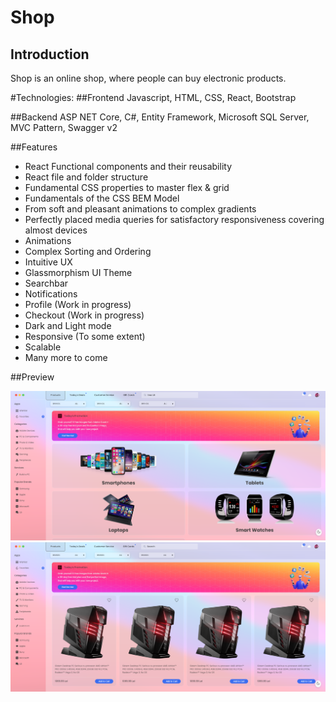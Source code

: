 # Shop

## Introduction
Shop is an online shop, where people can buy electronic products.

#Technologies:
##Frontend
Javascript, HTML, CSS, React, Bootstrap

##Backend
ASP NET Core, C#, Entity Framework, Microsoft SQL Server, MVC Pattern, Swagger v2

##Features

- React Functional components and their reusability
- React file and folder structure
- Fundamental CSS properties to master flex & grid
- Fundamentals of the CSS BEM Model
- From soft and pleasant animations to complex gradients
- Perfectly placed media queries for satisfactory responsiveness covering almost devices
- Animations
- Complex Sorting and Ordering
- Intuitive UX
- Glassmorphism UI Theme
- Searchbar
- Notifications
- Profile (Work in progress)
- Checkout (Work in progress)
- Dark and Light mode
- Responsive (To some extent)
- Scalable
- Many more to come

##Preview


![1](images/1.png)
![2](images/2.png)
